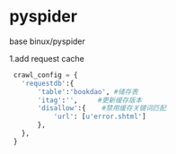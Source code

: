 pyspider 
========

base binux/pyspider

1.add request cache
```python
 crawl_config = {
   'requestdb':{
       'table':'bookdao', #储存表
       'itag':'',     #更新缓存版本
       'disallow':{    #禁用缓存关键词匹配
           'url': [u'error.shtml']
       },
   },
 }
```
